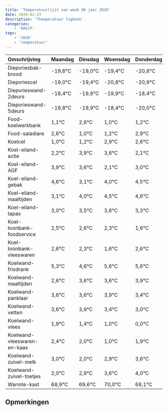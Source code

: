 ```yaml
---
title: 'Temperatuurlijst van week 08 jaar 2020'
date: 2020-02-23
description: 'Themperatuur logboek'
categories:
    - 'HACCP'
tags:
    - '2020'
    - 'temperatuur'
---
```

|Omschrijving|Maandag|Dinsdag|Woensdag|Donderdag|Vrijdag|Zaterdag|Zondag|
|:---|:---|:---|:---|:---|:---|:---|:---|
|Diepvriesbak-brood|-19,6°C|-19,0°C|-19,4°C|-20,8°C|-20,9°C|-19,4°C|-21,0°C|
|Diepvriescel|-19,0°C|-19,4°C|-20,8°C|-20,9°C|-19,4°C|-21,0°C|-20,8°C|
|Diepvrieswand-2deurs|-18,4°C|-19,8°C|-19,9°C|-18,4°C|-20,0°C|-19,8°C|-18,1°C|
|Diepvrieswand-5deurs|-19,8°C|-19,9°C|-18,4°C|-20,0°C|-19,8°C|-18,1°C|-18,4°C|
|Food-koelwerkbank|1,1°C|2,6°C|1,0°C|1,2°C|2,9°C|2,6°C|1,1°C|
|Food-saladiare|2,6°C|1,0°C|1,2°C|2,9°C|2,6°C|1,1°C|2,0°C|
|Koelcel|1,0°C|1,2°C|2,9°C|2,6°C|1,1°C|2,0°C|2,5°C|
|Koel-eiland-actie|2,2°C|3,9°C|3,6°C|2,1°C|3,0°C|3,5°C|3,6°C|
|Koel-eiland-AGF|3,9°C|3,6°C|2,1°C|3,0°C|3,5°C|3,6°C|3,3°C|
|Koel-eiland-gebak|4,6°C|3,1°C|4,0°C|4,5°C|4,6°C|4,3°C|3,6°C|
|Koel-eiland-maaltijden|3,1°C|4,0°C|4,5°C|4,6°C|4,3°C|3,6°C|4,6°C|
|Koel-eiland-tapas|3,0°C|3,5°C|3,6°C|3,3°C|2,6°C|3,6°C|3,6°C|
|Koel-toonbank-foodservice|2,5°C|2,6°C|2,3°C|1,6°C|2,6°C|2,6°C|2,9°C|
|Koel-toonbank-vleeswaren|2,6°C|2,3°C|1,6°C|2,6°C|2,6°C|2,9°C|2,4°C|
|Koelwand-frisdrank|5,3°C|4,6°C|5,6°C|5,6°C|5,9°C|5,4°C|5,0°C|
|Koelwand-maaltijden|2,6°C|3,6°C|3,6°C|3,9°C|3,4°C|3,0°C|2,0°C|
|Koelwand-panklaar|3,6°C|3,6°C|3,9°C|3,4°C|3,0°C|2,0°C|2,9°C|
|Koelwand-vetten|3,6°C|3,9°C|3,4°C|3,0°C|2,0°C|2,9°C|3,6°C|
|Koelwand-vlees|1,9°C|1,4°C|1,0°C|0,0°C|0,9°C|1,6°C|2,0°C|
|Koelwand-vleeswaren-en-kaas|2,4°C|2,0°C|1,0°C|1,9°C|2,6°C|3,0°C|1,1°C|
|Koelwand-zuivel-melk|3,0°C|2,0°C|2,9°C|3,6°C|4,0°C|2,1°C|2,1°C|
|Koelwand-zuivel-toetjes|2,0°C|2,9°C|3,6°C|4,0°C|2,1°C|2,1°C|4,0°C|
|Warmte-kast|68,9°C|69,6°C|70,0°C|68,1°C|68,1°C|70,0°C|69,6°C|

## Opmerkingen


